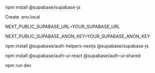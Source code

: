 npm install @supabase/supabase-js


Create .env.local

NEXT_PUBLIC_SUPABASE_URL=YOUR_SUPABASE_URL

NEXT_PUBLIC_SUPABASE_ANON_KEY=YOUR_SUPABASE_ANON_KEY


npm install @supabase/auth-helpers-nextjs @supabase/supabase-js

npm install @supabase/auth-ui-react @supabase/auth-ui-shared

npm run dev

